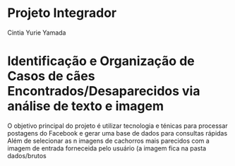 # Projeto Integrador
Cintia Yurie Yamada
# Identificação e Organização de Casos de cães Encontrados/Desaparecidos via análise de texto e imagem

O objetivo principal do projeto é utilizar tecnologia e ténicas para processar postagens do Facebook e gerar uma base de dados para consultas rápidas
Além de selecionar as n imagens de cachorros mais parecidos com a imagem de entrada forneceida pelo usuário (a imagem fica na pasta dados/brutos
